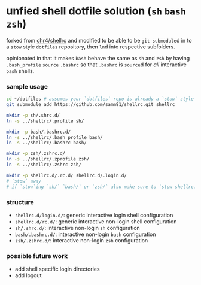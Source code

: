 # unfied shell dotfile solution (`sh` `bash` `zsh`)

forked from [chr4/shellrc][1] and modified to be able to be `git submodule`d in
to a `stow` style `dotfiles` repository, then `ln`d into respective subfolders.

[1]: https://github.com/chr4/shellrc

opinionated in that it makes `bash` behave the same as `sh` and `zsh` by having
`.bash_profile` `source` `.bashrc` so that `.bashrc` is `source`d for _all_
interactive `bash` shells.

### sample usage

```bash
cd ~/dotfiles # assumes your `dotfiles` repo is already a `stow` style repo
git submodule add https://github.com/samm81/shellrc.git shellrc

mkdir -p sh/.shrc.d/
ln -s ../shellrc/.profile sh/

mkdir -p bash/.bashrc.d/
ln -s ../shellrc/.bash_profile bash/
ln -s ../shellrc/.bashrc bash/

mkdir -p zsh/.zshrc.d/
ln -s ../shellrc/.zprofile zsh/
ln -s ../shellrc/.zshrc zsh/

mkdir -p shellrc.d/.rc.d/ shellrc.d/.login.d/
# `stow` away
# if `stow`ing `sh/` `bash/` or `zsh/` also make sure to `stow shellrc.d/`
```

### structure

- `shellrc.d/login.d/`: generic interactive login shell configuration
- `shellrc.d/rc.d/`: generic interactive non-login shell configuration
- `sh/.shrc.d/`: interactive non-login `sh` configuration
- `bash/.bashrc.d/`: interactive non-login `bash` configuration
- `zsh/.zshrc.d/`: interactive non-login `zsh` configuration

### possible future work

- add shell specific login directories
- add logout
